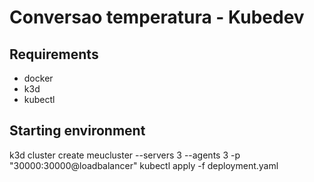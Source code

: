 # Conversao temperatura - Kubedev

## Requirements
- docker
- k3d
- kubectl

## Starting environment
k3d cluster create meucluster --servers 3 --agents 3 -p "30000:30000@loadbalancer"
kubectl apply -f deployment.yaml
